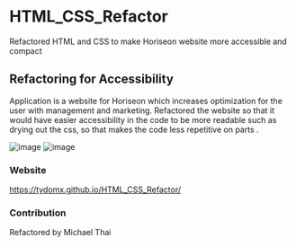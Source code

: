 # HTML_CSS_Refactor
Refactored HTML and CSS to make Horiseon website more accessible and compact


## Refactoring for Accessibility 
Application is a website for Horiseon which increases optimization for the user with management and marketing. Refactored the website so that it would have easier accessibility in the code to be more readable such as drying out the css, so that makes the code less repetitive on parts .  


![image](https://user-images.githubusercontent.com/99767019/160307244-460e6ad9-c3ba-4448-9d06-dea539e86971.png)
![image](https://user-images.githubusercontent.com/99767019/160307765-608c5a84-6ec1-4d9e-b5a0-abb6ca617d47.png)


### Website
https://tydomx.github.io/HTML_CSS_Refactor/


### Contribution
Refactored by Michael Thai
